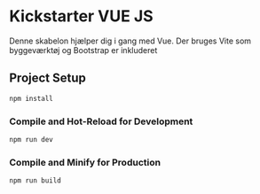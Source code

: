 # Kickstarter VUE JS

Denne skabelon hjælper dig i gang med Vue.
Der bruges Vite som byggeværktøj og Bootstrap er inkluderet

## Project Setup

```sh
npm install
```

### Compile and Hot-Reload for Development

```sh
npm run dev
```

### Compile and Minify for Production

```sh
npm run build
```
